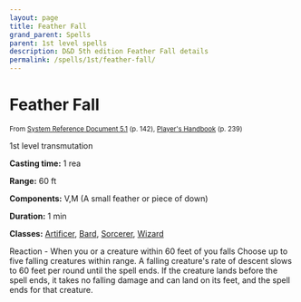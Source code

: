 ```yaml
---
layout: page
title: Feather Fall
grand_parent: Spells
parent: 1st level spells 
description: D&D 5th edition Feather Fall details
permalink: /spells/1st/feather-fall/
---
```


# Feather Fall

<small>From <a target="_blank" href="https://media.wizards.com/2016/downloads/DND/SRD-OGL_V5.1.pdf">System Reference Document 5.1</a> (p. 142), <a target="_blank" href="https://dnd.wizards.com/products/tabletop-games/rpg-products/rpg_playershandbook">Player's Handbook</a> (p. 239)</small>


1st level transmutation

**Casting time:** 1 rea

**Range:** 60 ft

**Components:** V,M (A small feather or piece of down)

**Duration:** 1 min

**Classes:** [Artificer](/classes/artificer/), [Bard](/classes/bard/), [Sorcerer](/classes/sorcerer/), [Wizard](/classes/wizard/)

Reaction - When you or a creature within 60 feet of you falls Choose up to five falling creatures within range. A falling creature's rate of descent slows to 60 feet per round until the spell ends. If the creature lands before the spell ends, it takes no falling damage and can land on its feet, and the spell ends for that creature.